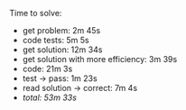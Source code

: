 Time to solve:

- get problem: 2m 45s
- code tests: 5m 5s
- get solution: 12m 34s
- get solution with more efficiency: 3m 39s
- code: 21m 3s
- test → pass: 1m 23s
- read solution → correct: 7m 4s
- _total: 53m 33s_
